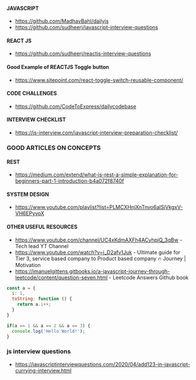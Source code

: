 #### JAVASCRIPT 

- https://github.com/MadhavBahl/dailyjs 
- https://github.com/sudheerj/javascript-interview-questions 


#### REACT JS

- https://github.com/sudheerj/reactjs-interview-questions


#### Good Example of REACTJS Toggle button 
- https://www.sitepoint.com/react-toggle-switch-reusable-component/


#### CODE CHALLENGES 

- https://github.com/CodeToExpress/dailycodebase 


#### INTERVIEW CHECKLIST 

- https://js-interview.com/javascript-interview-preparation-checklist/


### GOOD ARTICLES ON CONCEPTS 
#### REST 
- https://medium.com/extend/what-is-rest-a-simple-explanation-for-beginners-part-1-introduction-b4a072f8740f 

#### SYSTEM DESIGN 
- https://www.youtube.com/playlist?list=PLMCXHnjXnTnvo6alSjVkgxV-VH6EPyvoX 


#### OTHER USEFUL RESOURCES

- https://www.youtube.com/channel/UC4xKdmAXFh4ACyhpiQ_3qBw - Tech lead YT Channel 
- https://www.youtube.com/watch?v=j_D2afv1Juk - Ultimate guide for Tier 3, service based company to Product based company 🔥 Journey | Motivation 
- https://imanuelgittens.gitbooks.io/a-javascript-journey-through-leetcode/content/question-seven.html - Leetcode Answers Github book


```js
const a = {
  i: 1,
  toString: function () {
    return a.i++;
  }
}

if(a == 1 && a == 2 && a == 3) {
  console.log('Hello World!');
}
```

### js interview questions
- https://javascriptinterviewquestions.com/2020/04/add123-in-javascript-currying-interview.html
